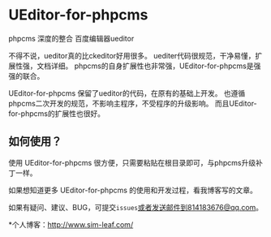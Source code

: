 # UEditor-for-phpcms
phpcms 深度的整合 百度编辑器ueditor

不得不说，ueditor真的比ckeditor好用很多。
uediter代码很规范，干净易懂，扩展性强，文档详细。
phpcms的自身扩展性也非常强，UEditor-for-phpcms是强强的联合。

UEditor-for-phpcms 保留了ueditor的代码，在原有的基础上开发。
也遵循phpcms二次开发的规范，不影响主程序，不受程序的升级影响。
而且UEditor-for-phpcms的扩展性也很好。

如何使用？
----------------------
使用 UEditor-for-phpcms 很方便，只需要粘贴在根目录即可，与phpcms升级补丁一样。

如果想知道更多 UEditor-for-phpcms 的使用和开发过程，看我博客写的文章。

如果有疑问、建议、BUG，可提交`issues`或者发送邮件到814183676@qq.com。

*个人博客：<http://www.sim-leaf.com/>